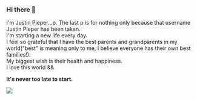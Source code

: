 ### Hi there 👋

I'm Justin Pieper...p. The last p is for nothing only because that username Justin Pieper has been taken. <br>
I'm starting a new life every day.<br>
I feel so grateful that I have the best parents and grandparents in my world("best" is meaning only to me, I believe everyone has their own best families!).<br>
My biggest wish is their health and happiness.<br>
I love this world &&

<b>It's never too late to start.</b>

![](https://komarev.com/ghpvc/?username=justinpieperp&color=green)


<!--
**justinpieperp/justinpieperp** is a ✨ _special_ ✨ repository because its `README.md` (this file) appears on your GitHub profile.

Here are some ideas to get you started:

- 🔭 I’m currently working on ...
- 🌱 I’m currently learning ...
- 👯 I’m looking to collaborate on ...
- 🤔 I’m looking for help with ...
- 💬 Ask me about ...
- 📫 How to reach me: ...
- 😄 Pronouns: ...
- ⚡ Fun fact: ...
-->

